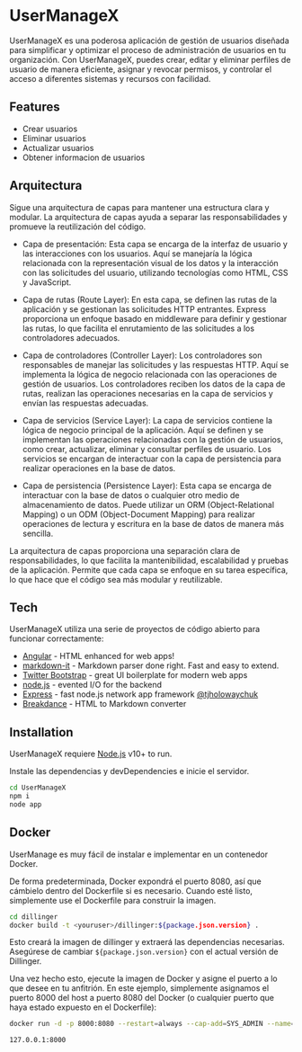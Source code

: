 # UserManageX

UserManageX es una poderosa aplicación de gestión de usuarios diseñada para simplificar y optimizar el proceso de administración de usuarios en tu organización. Con UserManageX, puedes crear, editar y eliminar perfiles de usuario de manera eficiente, asignar y revocar permisos, y controlar el acceso a diferentes sistemas y recursos con facilidad.


## Features

- Crear usuarios
- Eliminar usuarios
- Actualizar usuarios
- Obtener informacion de usuarios

## Arquitectura

Sigue una arquitectura de capas para mantener una estructura clara y modular. La arquitectura de capas ayuda a separar las responsabilidades y promueve la reutilización del código. 

- Capa de presentación: Esta capa se encarga de la interfaz de usuario y las interacciones con los usuarios. Aquí se manejaría la lógica relacionada con la representación visual de los datos y la interacción con las solicitudes del usuario, utilizando tecnologías como HTML, CSS y JavaScript.

- Capa de rutas (Route Layer): En esta capa, se definen las rutas de la aplicación y se gestionan las solicitudes HTTP entrantes. Express proporciona un enfoque basado en middleware para definir y gestionar las rutas, lo que facilita el enrutamiento de las solicitudes a los controladores adecuados.

- Capa de controladores (Controller Layer): Los controladores son responsables de manejar las solicitudes y las respuestas HTTP. Aquí se implementa la lógica de negocio relacionada con las operaciones de gestión de usuarios. Los controladores reciben los datos de la capa de rutas, realizan las operaciones necesarias en la capa de servicios y envían las respuestas adecuadas.

- Capa de servicios (Service Layer): La capa de servicios contiene la lógica de negocio principal de la aplicación. Aquí se definen y se implementan las operaciones relacionadas con la gestión de usuarios, como crear, actualizar, eliminar y consultar perfiles de usuario. Los servicios se encargan de interactuar con la capa de persistencia para realizar operaciones en la base de datos.

- Capa de persistencia (Persistence Layer): Esta capa se encarga de interactuar con la base de datos o cualquier otro medio de almacenamiento de datos. Puede utilizar un ORM (Object-Relational Mapping) o un ODM (Object-Document Mapping) para realizar operaciones de lectura y escritura en la base de datos de manera más sencilla.

La arquitectura de capas proporciona una separación clara de responsabilidades, lo que facilita la mantenibilidad, escalabilidad y pruebas de la aplicación. Permite que cada capa se enfoque en su tarea específica, lo que hace que el código sea más modular y reutilizable.

## Tech

UserManageX utiliza una serie de proyectos de código abierto para funcionar correctamente:

- [Angular] - HTML enhanced for web apps!
- [markdown-it] - Markdown parser done right. Fast and easy to extend.
- [Twitter Bootstrap] - great UI boilerplate for modern web apps
- [node.js] - evented I/O for the backend
- [Express] - fast node.js network app framework [@tjholowaychuk]
- [Breakdance](https://breakdance.github.io/breakdance/) - HTML
to Markdown converter

## Installation

UserManageX requiere [Node.js](https://nodejs.org/) v10+ to run.

Instale las dependencias y devDependencies e inicie el servidor.

```sh
cd UserManageX
npm i
node app
```


## Docker

UserManage es muy fácil de instalar e implementar en un contenedor Docker.

De forma predeterminada, Docker expondrá el puerto 8080, así que cámbielo dentro del
Dockerfile si es necesario. Cuando esté listo, simplemente use el Dockerfile para
construir la imagen.

```sh
cd dillinger
docker build -t <youruser>/dillinger:${package.json.version} .
```

Esto creará la imagen de dillinger y extraerá las dependencias necesarias.
Asegúrese de cambiar `${package.json.version}` con el actual
versión de Dillinger.

Una vez hecho esto, ejecute la imagen de Docker y asigne el puerto a lo que desee en
tu anfitrión. En este ejemplo, simplemente asignamos el puerto 8000 del host a
puerto 8080 del Docker (o cualquier puerto que haya estado expuesto en el Dockerfile):

```sh
docker run -d -p 8000:8080 --restart=always --cap-add=SYS_ADMIN --name=dillinger <youruser>/dillinger:${package.json.version}
```


```sh
127.0.0.1:8000
```


   [dill]: <https://github.com/joemccann/dillinger>
   [git-repo-url]: <https://github.com/joemccann/dillinger.git>
   [john gruber]: <http://daringfireball.net>
   [df1]: <http://daringfireball.net/projects/markdown/>
   [markdown-it]: <https://github.com/markdown-it/markdown-it>
   [Ace Editor]: <http://ace.ajax.org>
   [node.js]: <http://nodejs.org>
   [Twitter Bootstrap]: <http://twitter.github.com/bootstrap/>
   [jQuery]: <http://jquery.com>
   [@tjholowaychuk]: <http://twitter.com/tjholowaychuk>
   [express]: <http://expressjs.com>
   [Angular]: <http://angularjs.org>
   [Gulp]: <http://gulpjs.com>

   [PlDb]: <https://github.com/joemccann/dillinger/tree/master/plugins/dropbox/README.md>
   [PlGh]: <https://github.com/joemccann/dillinger/tree/master/plugins/github/README.md>
   [PlGd]: <https://github.com/joemccann/dillinger/tree/master/plugins/googledrive/README.md>
   [PlOd]: <https://github.com/joemccann/dillinger/tree/master/plugins/onedrive/README.md>
   [PlMe]: <https://github.com/joemccann/dillinger/tree/master/plugins/medium/README.md>
   [PlGa]: <https://github.com/RahulHP/dillinger/blob/master/plugins/googleanalytics/README.md>

